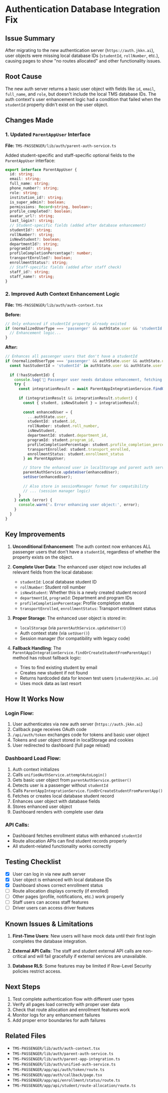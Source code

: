 # Authentication Database Integration Fix

## Issue Summary
After migrating to the new authentication server (`https://auth.jkkn.ai`), user objects were missing local database IDs (`studentId`, `rollNumber`, etc.), causing pages to show "no routes allocated" and other functionality issues.

## Root Cause
The new auth server returns a basic user object with fields like `id`, `email`, `full_name`, and `role`, but doesn't include the local TMS database IDs. The auth context's user enhancement logic had a condition that failed when the `studentId` property didn't exist on the user object.

## Changes Made

### 1. Updated `ParentAppUser` Interface
**File:** `TMS-PASSENGER/lib/auth/parent-auth-service.ts`

Added student-specific and staff-specific optional fields to the `ParentAppUser` interface:

```typescript
export interface ParentAppUser {
  id: string;
  email: string;
  full_name: string;
  phone_number?: string;
  role: string;
  institution_id?: string;
  is_super_admin?: boolean;
  permissions: Record<string, boolean>;
  profile_completed?: boolean;
  avatar_url?: string;
  last_login?: string;
  // Student-specific fields (added after database enhancement)
  studentId?: string;
  rollNumber?: string;
  isNewStudent?: boolean;
  departmentId?: string;
  programId?: string;
  profileCompletionPercentage?: number;
  transportEnrolled?: boolean;
  enrollmentStatus?: string;
  // Staff-specific fields (added after staff check)
  staff_id?: string;
  staff_name?: string;
}
```

### 2. Improved Auth Context Enhancement Logic
**File:** `TMS-PASSENGER/lib/auth/auth-context.tsx`

**Before:**
```typescript
// Only enhanced if studentId property already existed
if (normalizedUserType === 'passenger' && authState.user && 'studentId' in authState.user && !authState.user.studentId && authState.user.email) {
  // Enhancement logic...
}
```

**After:**
```typescript
// Enhances all passenger users that don't have a studentId
if (normalizedUserType === 'passenger' && authState.user && authState.user.email) {
  const hasStudentId = 'studentId' in authState.user && authState.user.studentId;
  
  if (!hasStudentId) {
    console.log('🔧 Passenger user needs database enhancement, fetching local student record...');
    try {
      const integrationResult = await ParentAppIntegrationService.findOrCreateStudentFromParentApp(authState.user as ParentAppUser);
      
      if (integrationResult && integrationResult.student) {
        const { student, isNewStudent } = integrationResult;
        
        const enhancedUser = {
          ...authState.user,
          studentId: student.id,
          rollNumber: student.roll_number,
          isNewStudent,
          departmentId: student.department_id,
          programId: student.program_id,
          profileCompletionPercentage: student.profile_completion_percentage,
          transportEnrolled: student.transport_enrolled,
          enrollmentStatus: student.enrollment_status
        } as ParentAppUser;

        // Store the enhanced user in localStorage and parent auth service
        parentAuthService.updateUser(enhancedUser);
        setUser(enhancedUser);
        
        // Also store in sessionManager format for compatibility
        // ... (session manager logic)
      }
    } catch (error) {
      console.warn('⚠️ Error enhancing user object:', error);
    }
  }
}
```

## Key Improvements

1. **Unconditional Enhancement**: The auth context now enhances ALL passenger users that don't have a `studentId`, regardless of whether the property exists on the object.

2. **Complete User Data**: The enhanced user object now includes all relevant fields from the local database:
   - `studentId`: Local database student ID
   - `rollNumber`: Student roll number
   - `isNewStudent`: Whether this is a newly created student record
   - `departmentId`, `programId`: Department and program IDs
   - `profileCompletionPercentage`: Profile completion status
   - `transportEnrolled`, `enrollmentStatus`: Transport enrollment status

3. **Proper Storage**: The enhanced user object is stored in:
   - `localStorage` (via `parentAuthService.updateUser()`)
   - Auth context state (via `setUser()`)
   - Session manager (for compatibility with legacy code)

4. **Fallback Handling**: The `ParentAppIntegrationService.findOrCreateStudentFromParentApp()` method has robust fallback logic:
   - Tries to find existing student by email
   - Creates new student if not found
   - Returns hardcoded data for known test users (`student@jkkn.ac.in`)
   - Uses mock data as last resort

## How It Works Now

### Login Flow:
1. User authenticates via new auth server (`https://auth.jkkn.ai`)
2. Callback page receives OAuth code
3. `/api/auth/token` exchanges code for tokens and basic user object
4. Tokens and user object stored in localStorage and cookies
5. User redirected to dashboard (full page reload)

### Dashboard Load Flow:
1. Auth context initializes
2. Calls `unifiedAuthService.attemptAutoLogin()`
3. Gets basic user object from `parentAuthService.getUser()`
4. Detects user is a passenger without `studentId`
5. Calls `ParentAppIntegrationService.findOrCreateStudentFromParentApp()`
6. Fetches or creates local database student record
7. Enhances user object with database fields
8. Stores enhanced user object
9. Dashboard renders with complete user data

### API Calls:
- Dashboard fetches enrollment status with enhanced `studentId`
- Route allocation APIs can find student records properly
- All student-related functionality works correctly

## Testing Checklist

- [x] User can log in via new auth server
- [x] User object is enhanced with local database IDs
- [x] Dashboard shows correct enrollment status
- [ ] Route allocation displays correctly (if enrolled)
- [ ] Other pages (profile, notifications, etc.) work properly
- [ ] Staff users can access staff features
- [ ] Driver users can access driver features

## Known Issues & Limitations

1. **First-Time Users**: New users will have mock data until their first login completes the database integration.

2. **External API Calls**: The staff and student external API calls are non-critical and will fail gracefully if external services are unavailable.

3. **Database RLS**: Some features may be limited if Row-Level Security policies restrict access.

## Next Steps

1. Test complete authentication flow with different user types
2. Verify all pages load correctly with proper user data
3. Check that route allocation and enrollment features work
4. Monitor logs for any enhancement failures
5. Add proper error boundaries for auth failures

## Related Files
- `TMS-PASSENGER/lib/auth/auth-context.tsx`
- `TMS-PASSENGER/lib/auth/parent-auth-service.ts`
- `TMS-PASSENGER/lib/auth/parent-app-integration.ts`
- `TMS-PASSENGER/lib/auth/unified-auth-service.ts`
- `TMS-PASSENGER/app/api/auth/token/route.ts`
- `TMS-PASSENGER/app/auth/callback/page.tsx`
- `TMS-PASSENGER/app/api/enrollment/status/route.ts`
- `TMS-PASSENGER/app/api/student/route-allocation/route.ts`


